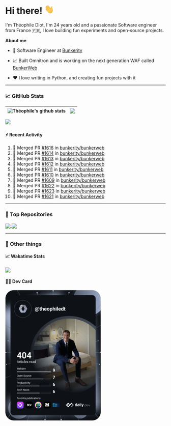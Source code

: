 # Hi there! <img src="./wave.gif" width="30px" height="30px" />

I'm Théophile Diot, I'm 24 years old and a passionate Software engineer from France 🇫🇷, I love building fun experiments and open-source projects.

**About me**

- 💼 Software Engineer at [Bunkerity](https://www.bunkerity.com/)

- 📈 Built Omnitron and is working on the next generation WAF called [BunkerWeb](https://www.bunkerweb.io)

- ❤️ I love writing in Python, and creating fun projects with it

---

### 📈 GitHub Stats

| <img align="center" src="https://github-readme-stats.vercel.app/api?username=TheophileDiot&show_icons=true&include_all_commits=true&theme=algolia&hide_border=true&rank_icon=github" alt="Théophile's github stats" /> | <img align="center" src="https://github-readme-stats.vercel.app/api/top-langs/?username=TheophileDiot&layout=compact&theme=algolia&hide_border=true" /> |
| ---------------------------------------------------------------------------------------------------------------------------------------------------------------------------------------------------------------------- | ------------------------------------------------------------------------------------------------------------------------------------------------------- |

![](https://github-readme-activity-graph.vercel.app/graph?username=TheophileDiot&theme=tokyo-night)

#### :zap: Recent Activity

<!--START_SECTION:activity-->
1. 🎉 Merged PR [#1616](https://github.com/bunkerity/bunkerweb/pull/1616) in [bunkerity/bunkerweb](https://github.com/bunkerity/bunkerweb)
2. 🎉 Merged PR [#1614](https://github.com/bunkerity/bunkerweb/pull/1614) in [bunkerity/bunkerweb](https://github.com/bunkerity/bunkerweb)
3. 🎉 Merged PR [#1613](https://github.com/bunkerity/bunkerweb/pull/1613) in [bunkerity/bunkerweb](https://github.com/bunkerity/bunkerweb)
4. 🎉 Merged PR [#1612](https://github.com/bunkerity/bunkerweb/pull/1612) in [bunkerity/bunkerweb](https://github.com/bunkerity/bunkerweb)
5. 🎉 Merged PR [#1611](https://github.com/bunkerity/bunkerweb/pull/1611) in [bunkerity/bunkerweb](https://github.com/bunkerity/bunkerweb)
6. 🎉 Merged PR [#1610](https://github.com/bunkerity/bunkerweb/pull/1610) in [bunkerity/bunkerweb](https://github.com/bunkerity/bunkerweb)
7. 🎉 Merged PR [#1609](https://github.com/bunkerity/bunkerweb/pull/1609) in [bunkerity/bunkerweb](https://github.com/bunkerity/bunkerweb)
8. 🎉 Merged PR [#1622](https://github.com/bunkerity/bunkerweb/pull/1622) in [bunkerity/bunkerweb](https://github.com/bunkerity/bunkerweb)
9. 🎉 Merged PR [#1623](https://github.com/bunkerity/bunkerweb/pull/1623) in [bunkerity/bunkerweb](https://github.com/bunkerity/bunkerweb)
10. 🎉 Merged PR [#1621](https://github.com/bunkerity/bunkerweb/pull/1621) in [bunkerity/bunkerweb](https://github.com/bunkerity/bunkerweb)
<!--END_SECTION:activity-->

---

### 🔧 Top Repositories

<a href="https://github.com/bunkerity/bunkerweb">
  <img align="center" src="https://github-readme-stats.vercel.app/api/pin/?username=Bunkerity&repo=bunkerweb&theme=algolia" />
</a>
<a href="https://github.com/TheophileDiot/Omnitron">
  <img align="center" src="https://github-readme-stats.vercel.app/api/pin/?username=TheophileDiot&repo=Omnitron&theme=algolia" />
</a>

---

### 🎉 Other things

#### 📈 Wakatime Stats

<a href="https://wakatime.com/@theophile_bunkerity">
  <img align="center" src="https://github-readme-stats.vercel.app/api/wakatime?username=3aa5ce41-c253-43d9-8441-a721e446a45f&layout=compact&theme=algolia" />
</a>

#### 👨‍💻 Dev Card

<a href="https://app.daily.dev/TheophileDt">
  <img src="./devcard.svg" width="300" alt="Théophile Diot's Dev Card"/>
</a>
